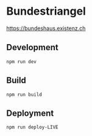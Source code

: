 # Bundestriangel

<https://bundeshaus.existenz.ch>

## Development

`npm run dev`

## Build

`npm run build`

## Deployment

`npm run deploy-LIVE`
